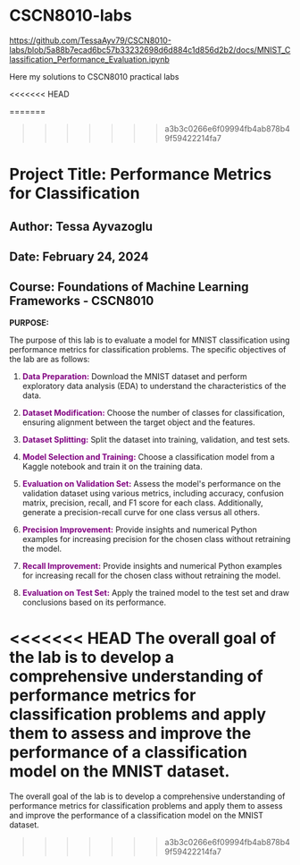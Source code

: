 # CSCN8010-labs

https://github.com/TessaAyv79/CSCN8010-labs/blob/5a88b7ecad6bc57b33232698d6d884c1d856d2b2/docs/MNIST_Classification_Performance_Evaluation.ipynb

Here my solutions to CSCN8010 practical labs

<<<<<<< HEAD

=======
>>>>>>> a3b3c0266e6f09994fb4ab878b49f59422214fa7
# Project Title: Performance Metrics for Classification
## Author: Tessa Ayvazoglu
## Date: February 24, 2024
## Course: Foundations of Machine Learning Frameworks - CSCN8010


**PURPOSE:**

The purpose of this lab is to evaluate a model for MNIST classification using performance metrics for classification problems. The specific objectives of the lab are as follows:

1. <span style="color:purple">**Data Preparation:**</span> Download the MNIST dataset and perform exploratory data analysis (EDA) to understand the characteristics of the data.

2. <span style="color:purple">**Dataset Modification:**</span> Choose the number of classes for classification, ensuring alignment between the target object and the features.

3. <span style="color:purple">**Dataset Splitting:**</span> Split the dataset into training, validation, and test sets.

4. <span style="color:purple">**Model Selection and Training:**</span> Choose a classification model from a Kaggle notebook and train it on the training data.

5. <span style="color:purple">**Evaluation on Validation Set:**</span> Assess the model's performance on the validation dataset using various metrics, including accuracy, confusion matrix, precision, recall, and F1 score for each class. Additionally, generate a precision-recall curve for one class versus all others.

6. <span style="color:purple">**Precision Improvement:**</span> Provide insights and numerical Python examples for increasing precision for the chosen class without retraining the model.

7. <span style="color:purple">**Recall Improvement:**</span> Provide insights and numerical Python examples for increasing recall for the chosen class without retraining the model.

8. <span style="color:purple">**Evaluation on Test Set:**</span> Apply the trained model to the test set and draw conclusions based on its performance.

<<<<<<< HEAD
The overall goal of the lab is to develop a comprehensive understanding of performance metrics for classification problems and apply them to assess and improve the performance of a classification model on the MNIST dataset.
=======
The overall goal of the lab is to develop a comprehensive understanding of performance metrics for classification problems and apply them to assess and improve the performance of a classification model on the MNIST dataset.
>>>>>>> a3b3c0266e6f09994fb4ab878b49f59422214fa7

